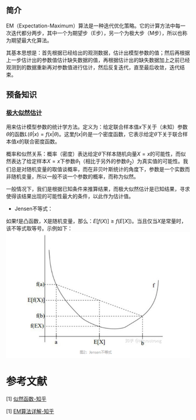 ## 简介

EM（Expectation-Maximum）算法是一种迭代优化策略。它的计算方法中每一次迭代都分两步，其中一个为期望步（E步），另一个为极大步（M步），所以也称为期望最大化算法。

其基本思想是：首先根据已经给出的观测数据，估计出模型参数的值；然后再根据上一步估计出的参数值估计缺失数据的值，再根据估计出的缺失数据加上之前已经观测到的数据重新再对参数值进行估计，然后反复迭代，直至最后收敛，迭代结束。

## 预备知识

### [极大似然估计]((https://www.zhihu.com/question/54082000))

用来估计模型参数的统计学方法。定义为：给定联合样本值$x$下关于（未知）参数$\theta$的函数$L(\theta|x)=f(x|\theta)$。这里$f(x|\theta)$是一个密度函数，它表示给定$\theta$下关于联合样本值$x$的联合密度函数。

概率和似然关系：概率（密度）表达给定$\theta$下样本随机向量$X=x$的可能性，而似然表达了给定样本$X=x$下参数$\theta_1$（相比于另外的参数$\theta_2$）为真实值的可能性。我们总是对随机变量的取值谈概率，而在非贝叶斯统计的角度下，参数是一个实数而非随机变量，所以一般不谈一个参数的概率，而称为似然。


一般情况下，我们是根据已知条件来推算结果，而极大似然估计是已知结果，寻求使得该结果出现的可能性最大的条件，以此作为估计值。

* Jensen不等式：

如果f是凸函数，X是随机变量，那么：$E[f(X)]\geqslant f(E[X])$。当且仅当$X$是常量时，该不等式取等号。示例如下：
![Jensen不等式](image/jensen不等式.png)

# 参考文献

[1] [似然函数-知乎](https://www.zhihu.com/question/54082000)

[1] [EM算法详解-知乎](https://zhuanlan.zhihu.com/p/40991784)